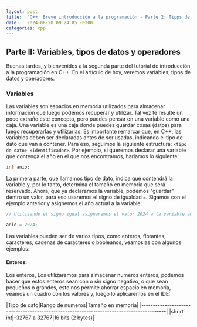 ```yaml
---
layout: post
title:  "C++: Breve introducción a la programación - Parte 2: Tipps de datos"
date:   2024-08-20 09:24:05 -0300
categories: cpp
---
```

 
## Parte II: Variables, tipos de datos y operadores

Buenas tardes, y bienvenidos a la segunda parte del tutorial de introducción a la programación en C++. En el artículo de hoy, veremos variables, tipos de datos y operadores.

### Variables

Las variables son espacios en memoria utilizados para almacenar información que luego podemos recuperar y utilizar. Tal vez te resulte un poco extraño este concepto, pero puedes pensar en una variable como una caja. 
Una variable es una caja donde puedes guardar cosas (datos) para luego recuperarlas y utilizarlas.
Es importante remarcar que, en C++, las variables deben ser declaradas antes de ser usadas, indicando el tipo de dato que van a contener. Para eso, seguimos la siguiente estructura: `<tipo de dato> <identificador>`. Por ejemplo, si queremos declarar una variable que contenga el año en el que nos encontramos, haríamos lo siguiente:
```cpp
int anio;
```
La primera parte, que llamamos tipo de dato, indica qué contendrá la variable y, por lo tanto, determina el tamaño en memoria que será reservado. 
Ahora, que ya declaramos la variable, podemos "guardar" dentro un valor, para eso usaremos el signo de igualdad `=`.
Sigamos con el ejemplo anterior y asignemos el año actual a la variable:
```cpp
// Utilizando el signo igual asignaremos el valor 2024 a la variable anio

anio = 2024;
```
Las variables pueden ser de varios tipos, como enteros, flotantes, caracteres, cadenas de caracteres o booleanos, veamoslas con algunos ejemplos:

#### Enteros:

Los enteros, Los utilizaremos para almacenar numeros enteros, podemos hacer que estos enteros sean con o sin signo negativo, o que sean pequeños o grandes, esto nos permite ahorrar espacio en memoria, veamos un cuadro con los valores y, luego lo aplicaremos en el IDE:

|Tipo de dato|Rango de numeros|Tamaño en memoria|
|‐----------------------------------------------------------‐-----------------------------|
|short int|-32767 a 32767|16 bits (2 bytes)|
